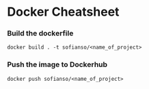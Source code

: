 # Docker Cheatsheet

### Build the dockerfile

`docker build . -t sofianso/<name_of_project>`

### Push the image to Dockerhub

`docker push sofianso/<name_of_project>`
